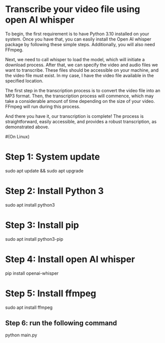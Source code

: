 # Transcribe your video file using open AI whisper

To begin, the first requirement is to have Python 3.10 installed on your system. Once you have that, you can easily install the Open AI whisper package by following these simple steps. Additionally, you will also need FFmpeg.

Next, we need to call whisper to load the model, which will initiate a download process. After that, we can specify the video and audio files we want to transcribe. These files should be accessible on your machine, and the video file must exist. In my case, I have the video file available in the specified location.

The first step in the transcription process is to convert the video file into an MP3 format. Then, the transcription process will commence, which may take a considerable amount of time depending on the size of your video. FFmpeg will run during this process.

And there you have it, our transcription is complete! The process is straightforward, easily accessible, and provides a robust transcription, as demonstrated above.

#(On Linux)

# Step 1: System update
sudo apt update && sudo apt upgrade

# Step 2: Install Python 3
sudo apt install python3

# Step 3: Install pip
sudo apt install python3-pip

# Step 4: Install open AI whisper
pip install openai-whisper


# Step 5: Install ffmpeg
sudo apt install ffmpeg

## Step 6: run the following command
python main.py
